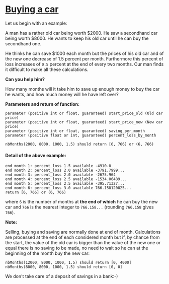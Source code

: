 # [ Buying a car ](https://www.codewars.com/kata/554a44516729e4d80b000012)

Let us begin with an example:

A man has a rather old car being worth $2000. He saw a secondhand car being worth $8000. He wants to keep his old car
until he can buy the secondhand one.

He thinks he can save $1000 each month but the prices of his old car and of the new one decrease of 1.5 percent per
month. Furthermore this percent of loss increases of `0.5` percent at the end of every two months. Our man finds it
difficult to make all these calculations.

**Can you help him?**

How many months will it take him to save up enough money to buy the car he wants, and how much money will he have left
over?

**Parameters and return of function:**

    parameter (positive int or float, guaranteed) start_price_old (Old car price)
    parameter (positive int or float, guaranteed) start_price_new (New car price)
    parameter (positive int or float, guaranteed) saving_per_month 
    parameter (positive float or int, guaranteed) percent_loss_by_month
    
    nbMonths(2000, 8000, 1000, 1.5) should return [6, 766] or (6, 766)

#### Detail of the above example:

    end month 1: percent_loss 1.5 available -4910.0
    end month 2: percent_loss 2.0 available -3791.7999...
    end month 3: percent_loss 2.0 available -2675.964
    end month 4: percent_loss 2.5 available -1534.06489...
    end month 5: percent_loss 2.5 available -395.71327...
    end month 6: percent_loss 3.0 available 766.158120825...
    return [6, 766] or (6, 766)

where `6` is the number of months at **the end of which** he can buy the new car and `766` is the nearest integer
to `766.158...` (rounding `766.158` gives `766`).

**Note:**

Selling, buying and saving are normally done at end of month. Calculations are processed at the end of each considered
month but if, by chance from the start, the value of the old car is bigger than the value of the new one or equal there
is no saving to be made, no need to wait so he can at the beginning of the month buy the new car:

    nbMonths(12000, 8000, 1000, 1.5) should return [0, 4000]
    nbMonths(8000, 8000, 1000, 1.5) should return [0, 0]

We don't take care of a deposit of savings in a bank:-)
